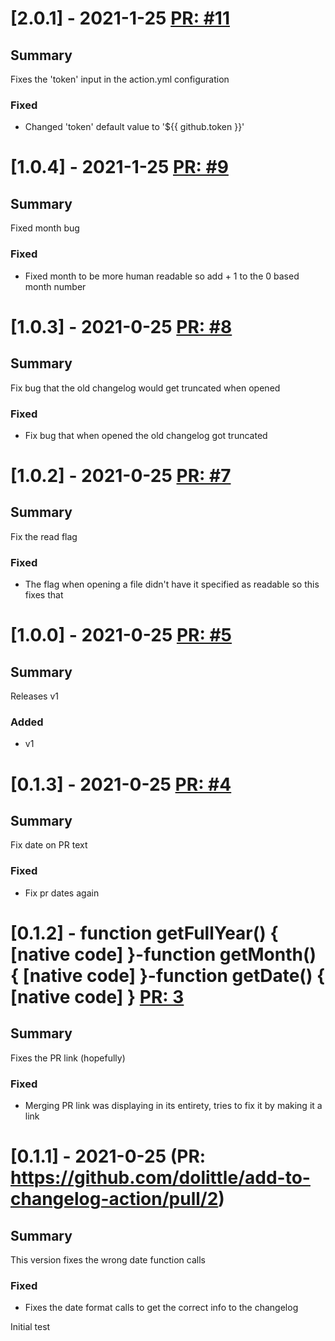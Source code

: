 # [2.0.1] - 2021-1-25 [PR: #11](https://github.com/dolittle/add-to-changelog-action/pull/11)
## Summary

Fixes the 'token' input in the action.yml configuration

### Fixed

- Changed 'token' default value to '${{ github.token }}'


# [1.0.4] - 2021-1-25 [PR: #9](https://github.com/dolittle/add-to-changelog-action/pull/9)
## Summary

Fixed month bug

### Fixed

- Fixed month to be more human readable so add + 1 to the 0 based month number


# [1.0.3] - 2021-0-25 [PR: #8](https://github.com/dolittle/add-to-changelog-action/pull/8)
## Summary

Fix bug that the old changelog would get truncated when opened

### Fixed

- Fix bug that when opened the old changelog got truncated


# [1.0.2] - 2021-0-25 [PR: #7](https://github.com/dolittle/add-to-changelog-action/pull/7)
## Summary

Fix the read flag

### Fixed

- The flag when opening a file didn't have it specified as readable so this fixes that

# [1.0.0] - 2021-0-25 [PR: #5](https://github.com/dolittle/add-to-changelog-action/pull/5)
## Summary

Releases v1

### Added

- v1

# [0.1.3] - 2021-0-25 [PR: #4](https://github.com/dolittle/add-to-changelog-action/pull/4)
## Summary

Fix date on PR text
### Fixed
- Fix pr dates again

# [0.1.2] - function getFullYear() { [native code] }-function getMonth() { [native code] }-function getDate() { [native code] } [PR: 3](https://github.com/dolittle/add-to-changelog-action/pull/3)
## Summary
Fixes the PR link (hopefully)
### Fixed
- Merging PR link was displaying in its entirety, tries to fix it by making it a link

# [0.1.1] - 2021-0-25 (PR: https://github.com/dolittle/add-to-changelog-action/pull/2)
## Summary
This version fixes the wrong date function calls
### Fixed
- Fixes the date format calls to get the correct info to the changelog

Initial test
